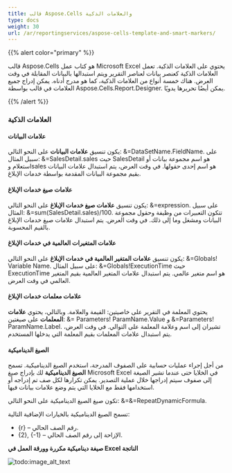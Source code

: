 ```yaml
---
title: قالب Aspose.Cells والعلامات الذكية
type: docs
weight: 30
url: /ar/reportingservices/aspose-cells-template-and-smart-markers/
---
```


{{% alert color="primary" %}} 

قالب Aspose.Cells هو كتاب عمل Microsoft Excel يحتوي على العلامات الذكية. تعمل العلامات الذكية كعنصر بيانات لعناصر التقرير ويتم استبدالها بالبيانات المقابلة في وقت العرض. هناك خمسة أنواع من العلامات الذكية، كما هو مدرج أدناه. يمكن إدراج جميع العلامات في قالب بواسطة Aspose.Cells.Report.Designer. يمكن أيضًا تحريرها يدويًا. 

{{% /alert %}} 
### **العلامات الذكية**
#### **علامات البيانات**
يكون تنسيق **علامات البيانات** على النحو التالي: &=DataSetName.FieldName. على سبيل المثال: &=SalesDetail.sales حيث SalesDetail هو اسم مجموعة بيانات أو استعلام وsales هو اسم إحدى حقولها. في وقت العرض، يتم استبدال علامات البيانات بقيم مجموعة البيانات المقدمة بواسطة خدمات الإبلاغ.
#### **علامات صيغ خدمات الإبلاغ**
يكون تنسيق **علامات صيغ خدمات الإبلاغ** على النحو التالي: &=expression. على سبيل المثال: &=sum(SalesDetail.sales)/100. تتكون التعبيرات من وظيفة وحقول مجموعة البيانات ومشغل وما إلى ذلك. في وقت العرض. يتم استبدال علامات صيغ خدمات الإبلاغ بالقيم المحسوبة.
#### **علامات المتغيرات العالمية في خدمات الإبلاغ**
يكون تنسيق **علامات المتغير العالمية في خدمات الإبلاغ** على النحو التالي: &=Globals! Variable Name. على سبيل المثال: &=Globals!ExecutionTime حيث ExecutionTime هو اسم متغير عالمي. يتم استبدال علامات المتغير العالمية بقيم المتغير العالمي في وقت العرض.
#### **علامات معلمات خدمات الإبلاغ**
يحتوي المعلمة في التقرير على خاصيتين: القيمة والعلامة. وبالتالي، يحتوي **علامات المعلمات** على صيغتين: &= Parameters! ParamName.Value و &=Parameters! ParamName.Label. تشيران إلى اسم وعلامة المعلمة على التوالي. في وقت العرض، يتم استبدال علامات المعلمات بقيم المعلمة التي يدخلها المستخدم.
#### **الصيغ الديناميكية**
من أجل إجراء عمليات حسابية على الصفوف المدرجة، استخدم الصيغ الديناميكية. تسمح **الصيغ الديناميكية** لك بإدراج صيغ Microsoft Excel في الخلايا حتى عندما تشير الصيغة إلى صفوف سيتم إدراجها خلال عملية التصدير. يمكن تكرارها لكل صف تم إدراجه أو استخدامها فقط مع الخلايا التي يتم وضع علامات بيانات فيها.

تكون صيغ الصيغ الديناميكية على النحو التالي: &=&=RepeatDynamicFormula.

تسمح الصيغ الديناميكية بالخيارات الإضافية التالية:

- {r} – رقم الصف الحالي.
- {2}, {-1} – الإزاحة إلى رقم الصف الحالي.

**صيغة ديناميكية مكررة وورقة العمل في Excel الناتجة** 

![todo:image_alt_text](aspose-cells-template-and-smart-markers_1.png)
